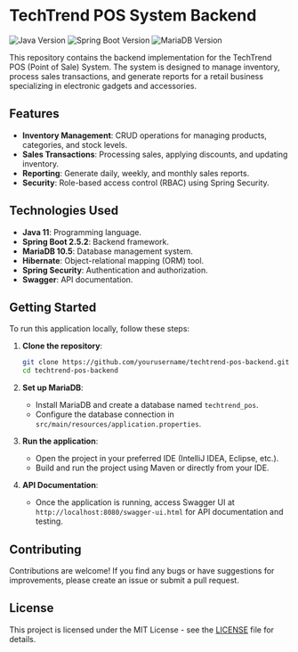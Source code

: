 
# TechTrend POS System Backend

![Java Version](https://img.shields.io/badge/Java-11-blue)
![Spring Boot Version](https://img.shields.io/badge/Spring%20Boot-2.5.2-green)
![MariaDB Version](https://img.shields.io/badge/MariaDB-10.5-yellow)

This repository contains the backend implementation for the TechTrend POS (Point of Sale) System. The system is designed to manage inventory, process sales transactions, and generate reports for a retail business specializing in electronic gadgets and accessories.

## Features

- **Inventory Management**: CRUD operations for managing products, categories, and stock levels.
- **Sales Transactions**: Processing sales, applying discounts, and updating inventory.
- **Reporting**: Generate daily, weekly, and monthly sales reports.
- **Security**: Role-based access control (RBAC) using Spring Security.

## Technologies Used

- **Java 11**: Programming language.
- **Spring Boot 2.5.2**: Backend framework.
- **MariaDB 10.5**: Database management system.
- **Hibernate**: Object-relational mapping (ORM) tool.
- **Spring Security**: Authentication and authorization.
- **Swagger**: API documentation.

## Getting Started

To run this application locally, follow these steps:

1. **Clone the repository**:
   ```bash
   git clone https://github.com/yourusername/techtrend-pos-backend.git
   cd techtrend-pos-backend
   ```

2. **Set up MariaDB**:
   - Install MariaDB and create a database named `techtrend_pos`.
   - Configure the database connection in `src/main/resources/application.properties`.

3. **Run the application**:
   - Open the project in your preferred IDE (IntelliJ IDEA, Eclipse, etc.).
   - Build and run the project using Maven or directly from your IDE.

4. **API Documentation**:
   - Once the application is running, access Swagger UI at `http://localhost:8080/swagger-ui.html` for API documentation and testing.

## Contributing

Contributions are welcome! If you find any bugs or have suggestions for improvements, please create an issue or submit a pull request.

## License

This project is licensed under the MIT License - see the [LICENSE](LICENSE) file for details.
